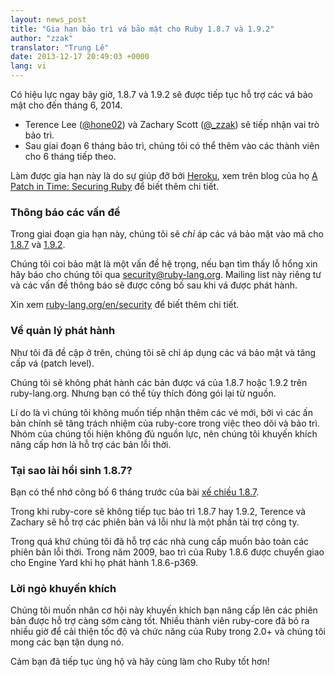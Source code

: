 ```yaml
---
layout: news_post
title: "Gia hạn bảo trì vá bảo mật cho Ruby 1.8.7 và 1.9.2"
author: "zzak"
translator: "Trung Lê"
date: 2013-12-17 20:49:03 +0000
lang: vi
---
```


Có hiệu lực ngay bây giờ, 1.8.7 và 1.9.2 sẽ được tiếp tục hỗ trợ các vá
bảo mật cho đến tháng 6, 2014.

* Terence Lee ([@hone02](https://twitter.com/hone02))
  và Zachary Scott ([@_zzak](https://twitter.com/_zzak))
  sẽ tiếp nhận vai trò bảo trì.
* Sau giai đoạn 6 tháng bảo trì, chúng tôi có thể thêm vào
  các thành viên cho 6 tháng tiếp theo.

Làm được gia hạn này là do sự giúp đỡ bởi [Heroku][heroku],
xem trên blog của họ [A Patch in Time: Securing Ruby][securing-ruby]
để biết thêm chi tiết.

### Thông báo các vấn đề

Trong giai đoạn gia hạn này, chúng tôi sẽ _chỉ_ áp các vá bảo mật vào mã
cho [1.8.7][source-187] và [1.9.2][source-192].

Chúng tôi coi bảo mật là một vấn đề hệ trọng, nếu bạn tìm thấy lỗ hổng
xin hãy báo cho chúng tôi qua security@ruby-lang.org.
Mailing list này riêng tư và các vấn đề thông báo sẽ được công bố
sau khi vá được phát hành.

Xin xem [ruby-lang.org/en/security][security-en] để biết thêm chi tiết.

### Về quản lý phát hành

Như tôi đã đề cập ở trên, chúng tôi sẽ chỉ áp dụng các vá bảo mật và
tăng cấp vá (patch level).

Chúng tôi sẽ không phát hành các bản được vá của 1.8.7 hoặc 1.9.2 trên ruby-lang.org.
Nhưng bạn có thể tùy thích đóng gói lại từ nguồn.

Lí do là vì chúng tôi không muốn tiếp nhận thêm các vé mới, bởi vì các ấn
bản chính sẽ tăng trách nhiệm của ruby-core trong việc theo dõi và bảo trì.
Nhóm của chúng tối hiện không đủ nguồn lực, nên chúng tôi khuyến khích nâng
cấp hơn là hỗ trợ các bản lỗi thời.

### Tại sao lài hồi sinh 1.8.7?

Bạn có thể nhớ công bố 6 tháng trước của bài [xế chiều 1.8.7][sunset-187-en].

Trong khi ruby-core sẽ không tiếp tục bảo trì 1.8.7 hay 1.9.2, Terence
và Zachary sẽ hỗ trợ các phiên bản vá lỗi như là một phần tài trợ công ty.

Trong quá khứ chúng tôi đã hỗ trợ các nhà cung cấp muốn bảo toàn các phiên
bản lỗi thời. Trong năm 2009, bao trì của Ruby 1.8.6 được chuyển giao cho
Engine Yard khi họ phát hành 1.8.6-p369.

### Lời ngỏ khuyến khích

Chúng tôi muốn nhân cơ hội này khuyến khích bạn nâng cấp lên các phiên
bản được hỗ trợ càng sớm càng tốt. Nhiều thành viên ruby-core đã bỏ ra
nhiều giờ để cải thiện tốc độ và chức năng của Ruby trong 2.0+ và chúng
tôi mong các bạn tận dụng nó.

Cảm bạn đã tiếp tục ủng hộ và hãy cùng làm cho Ruby tốt hơn!


[heroku]:        http://heroku.com/
[securing-ruby]: https://blog.heroku.com/archives/2013/12/5/a_patch_in_time_securing_ruby/
[source-187]:    http://bugs.ruby-lang.org/projects/ruby-187/repository
[source-192]:    http://bugs.ruby-lang.org/projects/ruby-192/repository
[security-en]:   https://www.ruby-lang.org/en/security/
[sunset-187-en]: https://www.ruby-lang.org/en/news/2013/06/30/we-retire-1-8-7/
